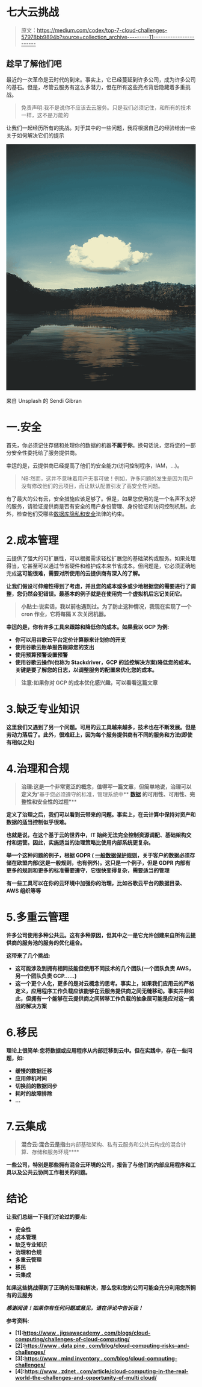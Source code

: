 # 七大云挑战

> 原文：<https://medium.com/codex/top-7-cloud-challenges-57978bb9894b?source=collection_archive---------11----------------------->

## 趁早了解他们吧

最近的一次革命是云时代的到来。事实上，它已经蔓延到许多公司，成为许多公司的基石。但是，尽管云服务有这么多潜力，但在所有这些亮点背后隐藏着多重挑战。

> 免责声明:我不是说你不应该去云服务。只是我们必须记住，和所有的技术一样，这不是万能的

让我们一起经历所有的挑战。对于其中的一些问题，我将根据自己的经验给出一些关于如何解决它们的提示

![](img/b3ac3d9943df906a45fb0beaadc6f5e6.png)

来自 Unsplash 的 Sendi Gibran

# 一.安全

首先，你必须记住存储和处理你的数据的机器**不属于你**。换句话说，您将您的一部分安全性委托给了服务提供商。

幸运的是，云提供商已经提高了他们的安全能力(访问控制程序，IAM，…)。

> NB:然而，这并不意味着用户无事可做！例如，许多问题的发生是因为用户没有修改他们的云项目，而让默认配置引发了高安全性问题。

有了最大的公有云，安全措施应该足够了。但是，如果您使用的是一个名声不太好的服务，请验证提供商是否有安全的用户身份管理、身份验证和访问控制机制。此外，检查他们受哪些[数据库隐私和安全](https://www.datapine.com/data-security)法律的约束。

# 2.成本管理

云提供了强大的可扩展性，可以根据需求轻松扩展您的基础架构或服务。如果处理得当，它甚至可以通过节省硬件和维护成本来节省成本。但问题是，它必须正确地完成**这可能很难，需要对所使用的云提供商有深入的了解。**

**让我们假设可伸缩性得到了考虑，并且您的成本或多或少地根据您的需要进行了调整，您仍然会犯错误。最基本的例子就是在使用完一个虚拟机后忘记关闭它。**

> **小贴士:说实话，我以前也遇到过。为了防止这种情况，我现在实现了一个 cron 作业，它将每隔 X 次关闭机器。**

**幸运的是，你有许多工具来跟踪和降低你的成本。如果我以 GCP 为例:**

*   **你可以用谷歌云平台定价计算器来计划你的开支**
*   **使用谷歌云账单报告跟踪您的支出**
*   **使用预算预警设置预警**
*   **使用谷歌云操作(也称为 Stackdriver，GCP 的监控解决方案)降低您的成本。关键是要了解您的日志，以调整服务的配置来优化您的成本。**

> **注意:如果你对 GCP 的成本优化感兴趣，可以看看这篇文章**

# **3.缺乏专业知识**

**这里我们又遇到了另一个问题。可用的云工具越来越多，技术也在不断发展。但是劳动力落后了。此外，很难赶上，因为每个服务提供商有不同的服务和方法(即使有相似之处)**

# **4.治理和合规**

> **治理:这是一个非常宽泛的概念，值得写一篇文章，但简单地说，治理可以定义为**“基于您必须遵守的标准，管理系统中** [**数据**](https://searchdatamanagement.techtarget.com/definition/data) **的可用性、可用性、完整性和安全性的过程”****

**定义了治理之后，我们可以看到云带来的问题。事实上，在云计算中保持对资产和数据的适当控制似乎很难。**

**也就是说，在这个基于云的世界中，IT 始终无法完全控制资源调配、基础架构交付和运营。因此，实施适当的治理策略比使用内部系统更复杂。**

**举一个这种问题的例子，根据 GDPR ( [一般数据保护规则](https://en.wikipedia.org/wiki/General_Data_Protection_Regulation)，关于客户的数据必须存储在欧盟内部(这是一般规则，也有例外)。这只是一个例子，但是 GDPR 内部有更多的规则和更多的标准需要遵守，它很快变得复杂，需要适当的管理**

**有一些工具可以在你的云环境中加强你的治理，比如谷歌云平台的数据目录、AWS 组织等等**

# **5.多重云管理**

**许多公司使用多种公共云。这有多种原因，但其中之一是它允许创建来自所有云提供商的服务池的服务的优化组合。**

**这带来了几个挑战:**

*   **这可能涉及到拥有相同技能但使用不同技术的几个团队(一个团队负责 AWS，另一个团队负责 GCP……)**
*   **这一个更个人化，更多的是对云概念的思考。事实上，如果我们应用云的严格定义，应用程序工作负载应该能够在云服务提供商之间无缝移动。事实并非如此，但拥有一个能够在云提供商之间转移工作负载的抽象层可能是应对这一挑战的解决方案**

# **6.移民**

**理论上很简单:您将数据或应用程序从内部迁移到云中。但在实践中，存在一些问题，如:**

*   **缓慢的数据迁移**
*   **应用停机时间**
*   **切换前的数据同步**
*   **耗时的故障排除**
*   **…**

# **7.云集成**

> **混合云:混合云是指**由内部基础架构、私有云服务和公共云构成的混合计算、存储和服务环境****

**一些公司，特别是那些拥有混合云环境的公司，报告了与他们的内部应用程序和工具以及公共云协同工作相关的问题。**

# **结论**

**让我们总结一下我们讨论过的要点:**

*   **安全性**
*   **成本管理**
*   **缺乏专业知识**
*   **治理和合规**
*   **多重云管理**
*   **移民**
*   **云集成**

**如果这些挑战得到了正确的处理和解决，那么您和您的公司可能会充分利用您所拥有的云服务**

***感谢阅读！如果你有任何问题或意见，请在评论中告诉我！***

**参考资料:**

*   **[1]:[https://www . jigsawacademy . com/blogs/cloud-computing/challenges-of-cloud-computing/](https://www.jigsawacademy.com/blogs/cloud-computing/challenges-of-cloud-computing/)**
*   **[2]:[https://www . data pine . com/blog/cloud-computing-risks-and-challenges/](https://www.datapine.com/blog/cloud-computing-risks-and-challenges/)**
*   **[3]:[https://www . mind inventory . com/blog/cloud-computing-challenges/](https://www.mindinventory.com/blog/cloud-computing-challenges/)**
*   **[4]:[https://www . zdnet . com/article/cloud-computing-in-the-real-world-the-challenges-and-opportunity-of-multi cloud/](https://www.zdnet.com/article/cloud-computing-in-the-real-world-the-challenges-and-opportunities-of-multicloud/)**